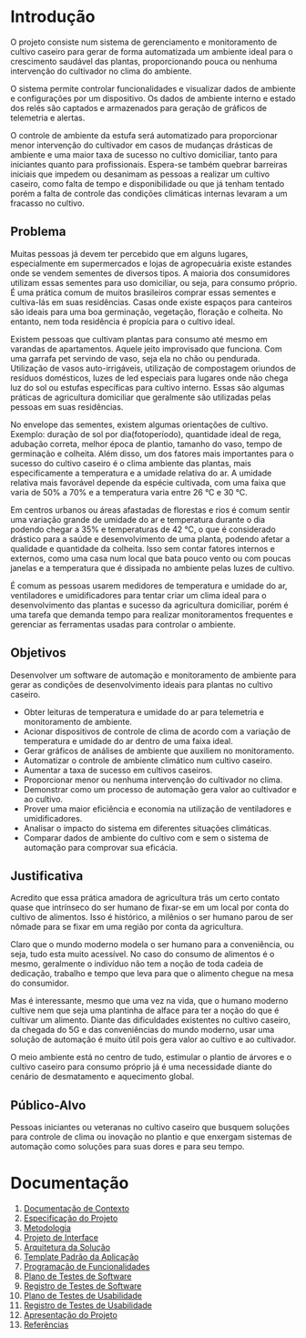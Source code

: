 
# Introdução

O projeto consiste num sistema de gerenciamento e monitoramento de cultivo caseiro para gerar de forma automatizada um ambiente ideal para o crescimento saudável das plantas, proporcionando pouca ou nenhuma intervenção do cultivador no clima do ambiente.

O sistema permite controlar funcionalidades e visualizar dados de ambiente e configurações por um dispositivo. Os dados de ambiente interno e estado dos relés são captados e armazenados para geração de gráficos de telemetria e alertas.

O controle de ambiente da estufa será automatizado para proporcionar  menor intervenção do cultivador em casos de mudanças drásticas de ambiente e uma maior taxa de sucesso no cultivo domiciliar, tanto para iniciantes quanto para profissionais. Espera-se também quebrar barreiras iniciais que impedem ou desanimam as pessoas a realizar um cultivo caseiro, como falta de tempo e disponibilidade ou que já tenham tentado porém a falta de controle das condições climáticas internas levaram a um fracasso no cultivo.

## Problema

Muitas pessoas já devem ter percebido que em alguns lugares, especialmente em supermercados e lojas de agropecuária existe estandes onde se vendem sementes de diversos tipos. A maioria dos consumidores utilizam essas sementes para uso domiciliar, ou seja, para consumo próprio. É uma prática comum de muitos brasileiros comprar essas sementes e cultiva-lás em suas residências. Casas onde existe espaços para canteiros são ideais para uma boa germinação, vegetação, floração e colheita. No entanto, nem toda residência é propícia para o cultivo ideal. 

Existem pessoas que cultivam plantas para consumo até mesmo em varandas de apartamentos. Aquele jeito improvisado que funciona. Com uma garrafa pet servindo de vaso, seja ela no chão ou pendurada. Utilização de vasos auto-irrigáveis, utilização de compostagem oriundos de resíduos domésticos, luzes de led especiais para lugares onde não chega luz do sol ou estufas específicas para cultivo interno. Essas são algumas práticas de agricultura domiciliar que geralmente são utilizadas pelas pessoas em suas residências.

No envelope das sementes, existem algumas orientações de cultivo. Exemplo: duração de sol por dia(fotoperíodo), quantidade ideal de rega, adubação correta, melhor época de plantio, tamanho do vaso, tempo de germinação e colheita. Além disso, um dos fatores mais importantes para o sucesso do cultivo caseiro é o clima ambiente das plantas, mais especificamente a temperatura e a umidade relativa do ar. A umidade relativa mais favorável depende da espécie cultivada, com uma faixa que varia de 50% a 70% e a temperatura varia entre 26 °C e 30 °C.

Em centros urbanos ou áreas afastadas de florestas e rios é comum sentir uma variação grande de umidade do ar e temperatura durante o dia podendo chegar a 35% e temperaturas de 42 °C, o que é considerado drástico para a saúde e desenvolvimento de uma planta, podendo afetar a qualidade e quantidade da colheita. Isso sem contar fatores internos e externos, como uma casa num local que bata pouco vento ou com poucas janelas e a temperatura que é dissipada no ambiente pelas luzes de cultivo. 

É comum as pessoas usarem medidores de temperatura e umidade do ar, ventiladores e umidificadores para tentar criar um clima ideal para o desenvolvimento das plantas e sucesso da agricultura domiciliar, porém é uma tarefa que demanda tempo para realizar monitoramentos frequentes e gerenciar as ferramentas usadas para controlar o ambiente.

## Objetivos

Desenvolver um software de automação e monitoramento de ambiente para gerar as condições de desenvolvimento ideais para plantas no cultivo caseiro.

- Obter leituras de temperatura e umidade do ar para telemetria e monitoramento de ambiente.
- Acionar dispositivos de controle de clima de acordo com a variação de temperatura e umidade do ar dentro de uma faixa ideal.
- Gerar gráficos de análises de ambiente que auxiliem no monitoramento.
- Automatizar o controle de ambiente climático num cultivo caseiro.
- Aumentar a taxa de sucesso em cultivos caseiros.
- Proporcionar menor ou nenhuma intervenção do cultivador no clima.
- Demonstrar como um processo de automação gera valor ao cultivador e ao cultivo.
- Prover uma maior eficiência e economia na utilização de ventiladores e umidificadores.
- Analisar o impacto do sistema em diferentes situações climáticas.
- Comparar dados de ambiente do cultivo com e sem o sistema de automação para comprovar sua eficácia.

## Justificativa

Acredito que essa prática amadora de agricultura trás um certo contato quase que intrínseco do ser humano de fixar-se em um local por conta do cultivo de alimentos. Isso é histórico, a milênios o ser humano parou de ser nômade para se fixar em uma região por conta da agricultura.

Claro que o mundo moderno modela o ser humano para a conveniência, ou seja, tudo esta muito acessível. No caso do consumo de alimentos é o mesmo, geralmente o indivíduo não tem a noção de toda cadeia de dedicação, trabalho e tempo que leva para que o alimento chegue na mesa do consumidor.

Mas é interessante, mesmo que uma vez na vida, que o humano moderno cultive nem que seja uma plantinha de alface para ter a noção do que é cultivar um alimento. Diante das dificuldades existentes no cultivo caseiro, da chegada do 5G e das conveniências do mundo moderno, usar uma solução de automação é muito útil pois gera valor ao cultivo e ao cultivador.

O meio ambiente está no centro de tudo, estimular o plantio de árvores e o cultivo caseiro para consumo próprio já é uma necessidade diante do cenário de desmatamento e aquecimento global.

## Público-Alvo

Pessoas iniciantes ou veteranas no cultivo caseiro que busquem soluções para controle de clima ou inovação no plantio e que enxergam sistemas de automação como soluções para suas dores e para seu tempo.

# Documentação

<ol>
<li><a href="01-documentacao-de-contexto.md"> Documentação de Contexto</a></li>
<li><a href="02-especificacao-do-projeto.md"> Especificação do Projeto</a></li>
<li><a href="03-metodologia.md"> Metodologia</a></li>
<li><a href="04-projeto-de-interface.md"> Projeto de Interface</a></li>
<li><a href="05-arquitetura-da-solucao.md"> Arquitetura da Solução</a></li>
<li><a href="06-template-padrao-da-aplicacao.md"> Template Padrão da Aplicação</a></li>
<li><a href="07-programacao-de-funcionalidades.md"> Programação de Funcionalidades</a></li>
<li><a href="08-plano-de-testes-de-software.md"> Plano de Testes de Software</a></li>
<li><a href="09-registro-de-testes-de-software.md"> Registro de Testes de Software</a></li>
<li><a href="10-plano-de-testes-de-usabilidade.md"> Plano de Testes de Usabilidade</a></li>
<li><a href="11-registro-de-testes-de-usabilidade.md"> Registro de Testes de Usabilidade</a></li>
<li><a href="12-apresentacao-do-projeto.md"> Apresentação do Projeto</a></li>
<li><a href="13-referencias.md"> Referências</a></li>
</ol>